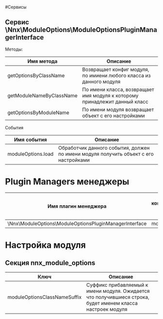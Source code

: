#Сервисы

## Сервис \Nnx\ModuleOptions\ModuleOptionsPluginManagerInterface

Методы:

Имя метода              |Описание
------------------------|--------
getOptionsByClassName   |Возвращает конфиг модуля, по имиени любого класса из данного модуля
getModuleNameByClassName|По имени класса, возвращает имя модуля к которому принадлежит данный класс
getOptionsByModuleName  |По имени модуля возвращает объект с его настройками

События

Имя события       |Описание
------------------|----------------
moduleOptions.load|Обработчик данного события, должен по имени модуля получить объект с его настройками

# Plugin Managers менеджеры

Имя плагин менеджера                                  |Имя секции в конфигурационных файлах приложения
------------------------------------------------------|-----------------------------------------------------------------
\Nnx\ModuleOptions\ModuleOptionsPluginManagerInterface|module_options

# Настройка модуля

## Секция nnx_module_options

Ключ                        |Описание
----------------------------|-----------------------------------------------------------
moduleOptionsClassNameSuffix|Суффикс прибавляемый к имени модуля. Ожидается что получившиеся строка, будет именем класса настроек модуля

